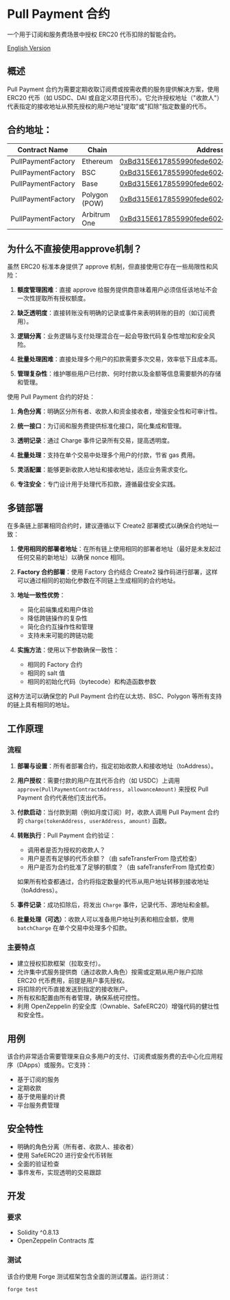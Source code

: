 # Pull Payment 合约

一个用于订阅和服务费场景中授权 ERC20 代币扣除的智能合约。

[English Version](README.md)

## 概述

Pull Payment 合约为需要定期收取订阅费或按需收费的服务提供解决方案，使用 ERC20 代币（如 USDC、DAI 或自定义项目代币）。它允许授权地址（"收款人"）代表指定的接收地址从预先授权的用户地址"提取"或"扣除"指定数量的代币。

## 合约地址：

| Contract Name         | Chain           | Address | Verification |
|-----------------------|------------------|---------|--------------|
| PullPaymentFactory    | Ethereum         | [0xBd315E617855990fede6024264d1Db9b8DB3E9d8](https://etherscan.io/address/0xBd315E617855990fede6024264d1Db9b8DB3E9d8) | ✅ Verified |
| PullPaymentFactory    | BSC              | [0xBd315E617855990fede6024264d1Db9b8DB3E9d8](https://bscscan.com/address/0xBd315E617855990fede6024264d1Db9b8DB3E9d8) | ✅ Verified |
| PullPaymentFactory    | Base             | [0xBd315E617855990fede6024264d1Db9b8DB3E9d8](https://basescan.org/address/0xBd315E617855990fede6024264d1Db9b8DB3E9d8) | ✅ Verified |
| PullPaymentFactory    | Polygon (POW)    | [0xBd315E617855990fede6024264d1Db9b8DB3E9d8](https://polygonscan.com/address/0xBd315E617855990fede6024264d1Db9b8DB3E9d8) | ✅ Verified |
| PullPaymentFactory    | Arbitrum One     | [0xBd315E617855990fede6024264d1Db9b8DB3E9d8](https://arbiscan.io/address/0xBd315E617855990fede6024264d1Db9b8DB3E9d8) | ✅ Verified |

## 为什么不直接使用approve机制？

虽然 ERC20 标准本身提供了 approve 机制，但直接使用它存在一些局限性和风险：

1. **额度管理困难**：直接 approve 给服务提供商意味着用户必须信任该地址不会一次性提取所有授权额度。

2. **缺乏透明度**：直接转账没有明确的记录或事件来表明转账的目的（如订阅费用）。

3. **逻辑分离**：业务逻辑与支付处理混合在一起会导致代码复杂性增加和安全风险。

4. **批量处理困难**：直接处理多个用户的扣款需要多次交易，效率低下且成本高。

5. **管理复杂性**：维护哪些用户已付款、何时付款以及金额等信息需要额外的存储和管理。

使用 Pull Payment 合约的好处：

1. **角色分离**：明确区分所有者、收款人和资金接收者，增强安全性和可审计性。

2. **统一接口**：为订阅和服务费提供标准化接口，简化集成和管理。

3. **透明记录**：通过 Charge 事件记录所有交易，提高透明度。

4. **批量处理**：支持在单个交易中处理多个用户的付款，节省 gas 费用。

5. **灵活配置**：能够更新收款人地址和接收地址，适应业务需求变化。

6. **专注安全**：专门设计用于处理代币扣款，遵循最佳安全实践。

## 多链部署

在多条链上部署相同合约时，建议遵循以下 Create2 部署模式以确保合约地址一致：

1. **使用相同的部署者地址**：在所有链上使用相同的部署者地址（最好是未发起过任何交易的新地址）以确保 nonce 相同。

2. **Factory 合约部署**：使用 Factory 合约结合 Create2 操作码进行部署，这样可以通过相同的初始化参数在不同链上生成相同的合约地址。

3. **地址一致性优势**：
   - 简化前端集成和用户体验
   - 降低跨链操作的复杂性
   - 简化合约互操作性和管理
   - 支持未来可能的跨链功能

4. **实施方法**：使用以下参数确保一致性：
   - 相同的 Factory 合约
   - 相同的 salt 值
   - 相同的初始化代码（bytecode）和构造函数参数

这种方法可以确保您的 Pull Payment 合约在以太坊、BSC、Polygon 等所有支持的链上具有相同的地址。

## 工作原理

### 流程

1. **部署与设置**：所有者部署合约，指定初始收款人和接收地址（toAddress）。

2. **用户授权**：需要付款的用户在其代币合约（如 USDC）上调用 `approve(PullPaymentContractAddress, allowanceAmount)` 来授权 Pull Payment 合约代表他们支出代币。

3. **付款启动**：当付款到期（例如月度订阅）时，收款人调用 Pull Payment 合约的 `charge(tokenAddress, userAddress, amount)` 函数。

4. **转账执行**：Pull Payment 合约验证：
   - 调用者是否为授权的收款人？
   - 用户是否有足够的代币余额？（由 safeTransferFrom 隐式检查）
   - 用户是否为合约批准了足够的额度？（由 safeTransferFrom 隐式检查）
   
   如果所有检查都通过，合约将指定数量的代币从用户地址转移到接收地址（toAddress）。

5. **事件记录**：成功扣除后，将发出 `Charge` 事件，记录代币、源地址和金额。

6. **批量处理（可选）**：收款人可以准备用户地址列表和相应金额，使用 `batchCharge` 在单个交易中处理多个扣款。

### 主要特点

- 建立授权扣款框架（拉取支付）。
- 允许集中式服务提供商（通过收款人角色）按需或定期从用户账户扣除 ERC20 代币费用，前提是用户事先授权。
- 将扣除的代币直接发送到指定的接收账户。
- 所有权和配置由所有者管理，确保系统可控性。
- 利用 OpenZeppelin 的安全库（Ownable、SafeERC20）增强代码的健壮性和安全性。

## 用例

该合约非常适合需要管理来自众多用户的支付、订阅费或服务费的去中心化应用程序（DApps）或服务。它支持：

- 基于订阅的服务
- 定期收款
- 基于使用量的计费
- 平台服务费管理

## 安全特性

- 明确的角色分离（所有者、收款人、接收者）
- 使用 SafeERC20 进行安全代币转账
- 全面的验证检查
- 事件发布，实现透明的交易跟踪

## 开发

### 要求

- Solidity ^0.8.13
- OpenZeppelin Contracts 库

### 测试

该合约使用 Forge 测试框架包含全面的测试覆盖。运行测试：

```bash
forge test
```
